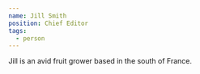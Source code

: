 ```yaml
---
name: Jill Smith
position: Chief Editor
tags:
  - person
---
```

Jill is an avid fruit grower based in the south of France.

